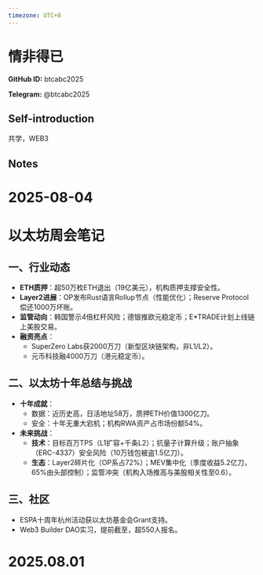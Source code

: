 ```yaml
---
timezone: UTC+8
---
```


# 情非得已

**GitHub ID:** btcabc2025

**Telegram:** @btcabc2025

## Self-introduction

共学，WEB3

## Notes

<!-- Content_START -->
# 2025-08-04

# 以太坊周会笔记

## 一、行业动态
- **ETH质押**：超50万枚ETH退出（19亿美元），机构质押支撑安全性。  
- **Layer2进展**：OP发布Rust语言Rollup节点（性能优化）；Reserve Protocol偿还1000万坏账。  
- **监管动向**：韩国警示4倍杠杆风险；德银推欧元稳定币；E*TRADE计划上线链上美股交易。  
- **融资亮点**：  
  - SuperZero Labs获2000万刀（新型区块链架构，非L1/L2）。  
  - 元币科技融4000万刀（港元稳定币）。  

## 二、以太坊十年总结与挑战  
- **十年成就**：  
  - 数据：近历史高，日活地址58万，质押ETH价值1300亿刀。  
  - 安全：十年无重大宕机；机构RWA资产占市场份额54%。  
- **未来挑战**：  
  - **技术**：目标百万TPS（L1扩容+千条L2）；抗量子计算升级；账户抽象（ERC-4337）安全风险（10万钱包被盗1.5亿刀）。  
  - **生态**：Layer2碎片化（OP系占72%）；MEV集中化（季度收益5.2亿刀，65%由头部控制）；监管冲突（机构入场推高与美股相关性至0.6）。  

## 三、社区  
- ESPA十周年杭州活动获以太坊基金会Grant支持。   
- Web3 Builder DAO实习，提前截至，超550人报名。


# 2025.08.01


<!-- Content_END -->
